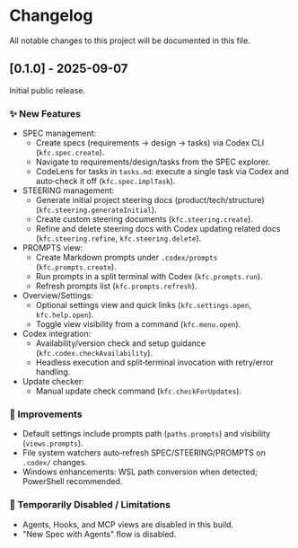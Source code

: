# Changelog

All notable changes to this project will be documented in this file.

## [0.1.0] - 2025-09-07

Initial public release.

### ✨ New Features

- SPEC management:
  - Create specs (requirements → design → tasks) via Codex CLI (`kfc.spec.create`).
  - Navigate to requirements/design/tasks from the SPEC explorer.
  - CodeLens for tasks in `tasks.md`: execute a single task via Codex and auto‑check it off (`kfc.spec.implTask`).
- STEERING management:
  - Generate initial project steering docs (product/tech/structure) (`kfc.steering.generateInitial`).
  - Create custom steering documents (`kfc.steering.create`).
  - Refine and delete steering docs with Codex updating related docs (`kfc.steering.refine`, `kfc.steering.delete`).
- PROMPTS view:
  - Create Markdown prompts under `.codex/prompts` (`kfc.prompts.create`).
  - Run prompts in a split terminal with Codex (`kfc.prompts.run`).
  - Refresh prompts list (`kfc.prompts.refresh`).
- Overview/Settings:
  - Optional settings view and quick links (`kfc.settings.open`, `kfc.help.open`).
  - Toggle view visibility from a command (`kfc.menu.open`).
- Codex integration:
  - Availability/version check and setup guidance (`kfc.codex.checkAvailability`).
  - Headless execution and split‑terminal invocation with retry/error handling.
- Update checker:
  - Manual update check command (`kfc.checkForUpdates`).

### 🔧 Improvements

- Default settings include prompts path (`paths.prompts`) and visibility (`views.prompts`).
- File system watchers auto‑refresh SPEC/STEERING/PROMPTS on `.codex/` changes.
- Windows enhancements: WSL path conversion when detected; PowerShell recommended.

### 🚫 Temporarily Disabled / Limitations

- Agents, Hooks, and MCP views are disabled in this build.
- "New Spec with Agents" flow is disabled.
